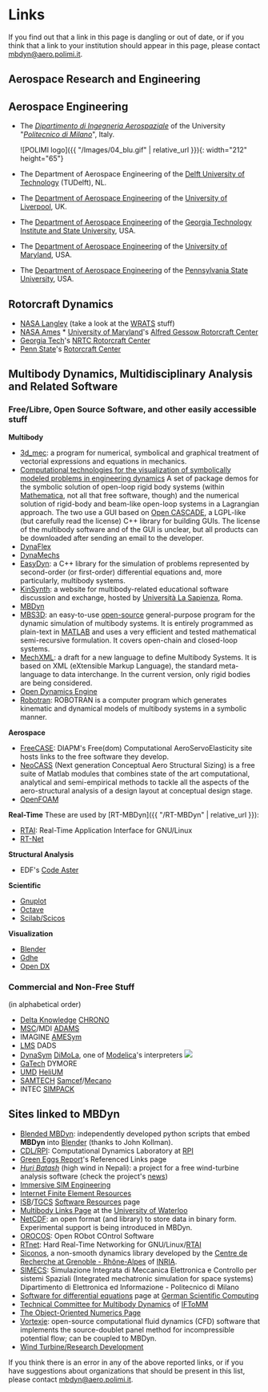 ---
---
# Links

If you find out that a link in this page is dangling or out of date, 
or if you think that a link to your institution should appear in this page, 
please contact [mbdyn@aero.polimi.it](mailto:mbdyn@aero.polimi.it).

## Aerospace Research and Engineering
## Aerospace Engineering

* The [_Dipartimento di Ingegneria Aerospaziale_](http://www.aero.polimi.it/) of the University "[_Politecnico di Milano_](http://www.polimi.it/)", Italy.
  
  ![POLIMI logo]({{ "/Images/04_blu.gif" | relative_url }}){: width="212" height="65"}
  
* The Department of Aerospace Engineering of the [Delft University of Technology](http://www.tudelft.nl/) (TUDelft), NL. 
* The [Department of Aerospace Engineering](http://www.liv.ac.uk/aerospace/) of the [University of Liverpool](http://www.liv.ac.uk/), UK. 
* The [Department of Aerospace Engineering](http://www.ae.gatech.edu/) of the [Georgia Technology Institute and State University](http://www.gatech.edu/), USA. 
* The [Department of Aerospace Engineering](http://www.enae.umd.edu/) of the [University of Maryland](http://www.umd.edu/), USA.
* The [Department of Aerospace Engineering](http://www.aero.psu.edu/) of the [Pennsylvania State University](http://www.psu.edu/), USA.

## Rotorcraft Dynamics

* [NASA Langley](http://www.larc.nasa.gov/) (take a look at the [WRATS](http://sonicboom.larc.nasa.gov/wrats/) stuff) 
* [NASA Ames](http://www.arc.nasa.gov/) \* [University of Maryland](http://www.umd.edu/)'s [Alfred Gessow Rotorcraft Center](http://www.eng.umd.edu/Department_gateways/Rotorcraft.html) 
* [Georgia Tech](http://www.gatech.edu/)'s [NRTC Rotorcraft Center](http://www.ae.gatech.edu/research/windtunnel/expaero/coehome.html) 
* [Penn State](http://www.psu.edu/)'s [Rotorcraft Center](http://www.psu.edu/dept/rcoe/)

## Multibody Dynamics, Multidisciplinary Analysis and Related Software
### Free/Libre, Open Source Software, and other easily accessible stuff
**Multibody**
* [3d\_mec](http://www.imac.unavarra.es/3d_mec/): a program for numerical, symbolical and graphical treatment of vectorial expressions and equations in mechanics. 
* [Computational technologies for the visualization of symbolically modeled problems in engineering dynamics](http://www.mech.gla.ac.uk/~dimf/IGR_website/epsrcproject.html)   A set of package demos for the symbolic solution of open-loop rigid body systems (within [Mathematica](http://www.wolfram.com/products/mathematica/index.html), not all that free software, though) and the numerical solution of rigid-body and beam-like open-loop systems in a Lagrangian approach. The two use a GUI based on [Open CASCADE](http://www.opencascade.org/), a LGPL-like (but carefully read the license) C++ library for building GUIs. The license of the multibody software and of the GUI is unclear, but all products can be downloaded after sending an email to the developer. 
* [DynaFlex](http://real.uwaterloo.ca/~dynaflex/) 
* [DynaMechs](http://dynamechs.sourceforge.net/) 
* [EasyDyn](http://mecara.fpms.ac.be/EasyDyn/): a C++ library for the simulation of problems represented by second-order (or first-order) differential equations and, more particularly, multibody systems. 
* [KinSynth](http://www.dima.uniroma1.it/kinsynth/): a website for multibody-related educational software discussion and exchange, hosted by [Università La Sapienza](http://www.uniroma1.it/), Roma. 
* [MBDyn](http://www.mbdyn.org/) 
* [MBS3D](http://mat21.etsii.upm.es/mbs/): an easy-to-use [open-source](http://www.opensource.org/) general-purpose program for the dynamic simulation of multibody systems. It is entirely programmed as plain-text in [MATLAB](http://www.mathworks.com/) and uses a very efficient and tested mathematical semi-recursive formulation. It covers open-chain and closed-loop systems. 
* [MechXML](http://mat21.etsii.upm.es/mbs/MechXML/mechxml.htm): a draft for a new language to define Multibody Systems. It is based on XML (eXtensible Markup Language), the standard meta-language to data interchange. In the current version, only rigid bodies are being considered. 
* [Open Dynamics Engine](http://ode.org/) 
* [Robotran](http://www.prm.ucl.ac.be/recherche/projets/robotran/): ROBOTRAN is a computer program which generates kinematic and dynamical models of multibody systems in a symbolic manner.

**Aerospace**

* [FreeCASE](http://www.aero.polimi.it/freecase): DIAPM's Free(dom) Computational AeroServoElasticity site hosts links to the free software they develop. 
* [NeoCASS](http://www.neocass.org/) (Next generation Conceptual Aero Structural Sizing) is a free suite of Matlab modules that combines state of the art computational, analytical and semi-empirical methods to tackle all the aspects of the aero-structural analysis of a design layout at conceptual design stage. 
* [OpenFOAM](http://www.opencfd.co.uk/openfoam/)

**Real-Time**
These are used by [RT-MBDyn]({{ "/RT-MBDyn" | relative_url }}):
* [RTAI](http://www.rtai.org/): Real-Time Application Interface for GNU/Linux 
* [RT-Net](http://www.rts.uni-hannover.de/rtnet/)

**Structural Analysis**
* EDF's [Code Aster](http://www.code-aster.org/)

**Scientific**

* [Gnuplot](http://www.gnuplot.info/) 
* [Octave](http://www.octave.org/) 
* [Scilab/Scicos](http://www.scilab.org/)

**Visualization**
* [Blender](http://www.blender.org/) 
* [Gdhe](http://www.laas.fr/~matthieu/gdhe/) 
* [Open DX](http://www.opendx.org/)

### Commercial and Non-Free Stuff
(in alphabetical order)
* [Delta Knowledge](http://www.deltaknowledge.com/) [CHRONO](http://www.deltaknowledge.com/chrono/index.php) 
* [MSC](http://www.mscsoftware.com/)/MDI [ADAMS](http://www.adams.com/) 
* IMAGINE [AMESym](http://www.amesim.com/) 
* [LMS](http://www.lmsintl.com/) DADS 
* [DynaSym](http://www.dynasim.se/) [DiMoLa](http://www.dynasim.se/), one of [Modelica](http://www.modelica.org/)'s interpreters [![](userfiles/images/ModelicaLogoWhite_icon.gif)](http://www.modelica.org/) 
* [GaTech](http://www.gatech.edu/) DYMORE 
* [UMD](http://www.umd.edu/) [HeliUM](http://celi.umd.edu/Celi/ResFD95.html) 
* [SAMTECH](http://www.samtech.fr/) [Samcef](http://www.samtech.fr/products/samcef.htm)/[Mecano](http://www.samtech.fr/products/mecano.htm) 
* INTEC [SIMPACK](http://www.simpack.de/)

## Sites linked to MBDyn
* [Blended MBDyn](http://www.enlightenengineering.com/BlendedMBDyn/): independently developed python scripts that embed **MBDyn** into [Blender](http://www.blender.org/) (thanks to John Kollman). 
* [CDL/RPI](http://www.rpi.edu/~anderk5/lab/links.html): Computational Dynamics Laboratory at [RPI](http://www.rpi.edu/) 
* [Green Eggs Report](http://www.ar.com/ger/ut/dcs/na/content.html)'s Referenced Links page 
* [_Huri Batash_](http://home.gna.org/huribatash/index.html) (high wind in Nepali): a project for a free wind-turbine analysis software (check the project's [news](http://home.gna.org/huribatash/news.html)) 
* [Immersive SIM Engineering](http://www.immersive-sim.de/home_e.html?Links/linksframe_e.html?FEM-Links_e.html) 
* [Internet Finite Element Resources](http://duke.usask.ca/cgi-bin/cgiwrap/macphed/ifer.html?query=mbdyn&Stats=1) 
* [ISB](http://www.isbweb.org/)/[TGCS](http://www.isbweb.org/~tgcs/) [Software Resources](http://www.isbweb.org/~tgcs/software/) page 
* [Multibody Links Page](http://real.uwaterloo.ca/~mbody/) at the [University of Waterloo](http://real.uwaterloo.ca/) 
* [NetCDF](http://www.unidata.ucar.edu/software/netcdf/software.html#MBDyn): an open format (and library) to store data in binary form. Experimental support is being introduced in MBDyn. 
* [OROCOS](http://www.orocos.org/): Open RObot COntrol Software
* [RTnet](http://www.rts.uni-hannover.de/rtnet/links.html): Hard Real-Time Networking for GNU/Linux/[RTAI](http://www.rtai.org/) 
* [Siconos](http://siconos.gforge.inria.fr/), a non-smooth dynamics library developed by the [Centre de Recherche at Grenoble - Rhône-Alpes](http://www.inrialpes.fr/) of [INRIA](http://www.inria.fr/).
* [SIMECS](http://risorse.dei.polimi.it/simecs/links.htm): Simulazione Integrata di Meccanica Elettronica e Controllo per sistemi Spaziali (Integrated mechatronic simulation for space systems)  Dipartimento di Elettronica ed Informazione - Politecnico di Milano 
* [Software for differential equations](http://www.scicomp.uni-erlangen.de/SW/diffequ.html) page at [German Scientific Computing](http://www.scicomp.uni-erlangen.de/) 
* [Technical Committee for Multibody Dynamics](http://iftomm-multibody.org/) of [IFToMM](http://www.iftomm.org/) 
* [The Object-Oriented Numerics Page](http://www.oonumerics.org/oon/) 
* [Vortexje](http://vortexje.org/): open-source computational fluid dynamics (CFD) software that implements the source-doublet panel method for incompressible potential flow; can be coupled to MBDyn. 
* [Wind Turbine/Research Development](http://opensourceecology.org/wiki/Wind_Turbine/Research_Development)

If you think there is an error in any of the above reported links, 
or if you have suggestions about organizations that should be present 
in this list, please contact [mbdyn@aero.polimi.it](mailto:mbdyn@aero.polimi.it).
